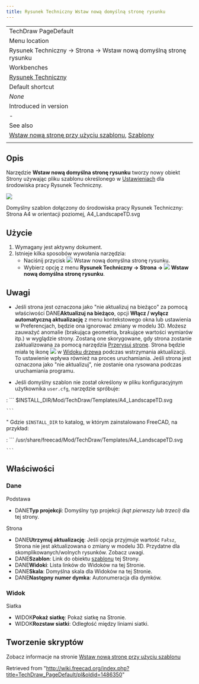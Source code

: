 ```yaml
---
title: Rysunek Techniczny Wstaw nową domyślną stronę rysunku
---
```

|  |
| --- |
| TechDraw PageDefault |
| Menu location |
| Rysunek Techniczny → Strona → Wstaw nową domyślną stronę rysunku |
| Workbenches |
| [Rysunek Techniczny](/TechDraw_Workbench/pl "TechDraw Workbench/pl") |
| Default shortcut |
| *None* |
| Introduced in version |
| - |
| See also |
| [Wstaw nową stronę przy użyciu szablonu](/TechDraw_PageTemplate/pl "TechDraw PageTemplate/pl"), [Szablony](/TechDraw_Templates/pl "TechDraw Templates/pl") |
|  |

## Opis

Narzędzie **Wstaw nową domyślna stronę rysunku** tworzy nowy obiekt Strony używając pliku szablonu określonego w [Ustawieniach](/TechDraw_Preferences/pl "TechDraw Preferences/pl") dla środowiska pracy Rysunek Techniczny.

![](/images/A4_LandscapeTD.svg)

Domyślny szablon dołączony do środowiska pracy Rysunek Techniczny: Strona A4 w orientacji poziomej, A4\_LandscapeTD.svg

## Użycie

1. Wymagany jest aktywny dokument.
2. Istnieje kilka sposobów wywołania narzędzia:
   * Naciśnij przycisk ![](/images/TechDraw_PageDefault.svg) Wstaw nową domyślna stronę rysunku.
   * Wybierz opcję z menu **Rysunek Techniczny → Strona → ![](/images/TechDraw_PageDefault.svg) Wstaw nową domyślna stronę rysunku**.

## Uwagi

* Jeśli strona jest oznaczona jako "nie aktualizuj na bieżąco" za pomocą właściwości DANE**Aktualizuj na bieżąco**, opcji **Włącz / wyłącz automatyczną aktualizację** z menu kontekstowego okna lub ustawienia w Preferencjach, będzie ona ignorować zmiany w modelu 3D. Możesz zauważyć anomalie (brakująca geometria, brakujące wartości wymiarów itp.) w wyglądzie strony. Zostaną one skorygowane, gdy strona zostanie zaktualizowana za pomocą narzędzia [Przerysuj stronę](/TechDraw_RedrawPage/pl "TechDraw RedrawPage/pl"). Strona będzie miała tę ikonę ![](/images/TechDraw_Tree_Page_Unsync.svg) w [Widoku drzewa](/Tree_view/pl "Tree view/pl") podczas wstrzymania aktualizacji. To ustawienie wpływa również na proces uruchamiania. Jeśli strona jest oznaczona jako "nie aktualizuj", nie zostanie ona rysowana podczas uruchamiania programu.

* Jeśli domyślny szablon nie został określony w pliku konfiguracyjnym użytkownika `user.cfg`, narzędzie spróbuje:

:   ```
    $INSTALL_DIR/Mod/TechDraw/Templates/A4_LandscapeTD.svg

    ```

" Gdzie `$INSTALL_DIR` to katalog, w którym zainstalowano FreeCAD, na przykład:

:   ```
    /usr/share/freecad/Mod/TechDraw/Templates/A4_LandscapeTD.svg

    ```

## Właściwości

### Dane

Podstawa

* DANE**Typ projekcji**: Domyślny typ projekcji *(kąt pierwszy lub trzeci)* dla tej strony.

Strona

* DANE**Utrzymuj aktualizację**: Jeśli opcja przyjmuje wartość `Fałsz`, Strona nie jest aktualizowana o zmiany w modelu 3D. Przydatne dla skomplikowanych/wolnych rysunków. Zobacz uwagi.
* DANE**Szablon**: Link do obiektu [szablonu](/TechDraw_Templates/pl "TechDraw Templates/pl") tej Strony.
* DANE**Widoki**: Lista linków do Widoków na tej Stronie.
* DANE**Skala**: Domyślna skala dla Widoków na tej Stronie.
* DANE**Następny numer dymka**: Autonumeracja dla dymków.

### Widok

Siatka

* WIDOK**Pokaż siatkę**: Pokaż siatkę na Stronie.
* WIDOK**Rozstaw siatki**: Odległość między liniami siatki.

## Tworzenie skryptów

Zobacz informacje na stronie [Wstaw nową stronę przy użyciu szablonu](/TechDraw_PageTemplate/pl#Tworzenie_skryptów "TechDraw PageTemplate/pl")

Retrieved from "<http://wiki.freecad.org/index.php?title=TechDraw_PageDefault/pl&oldid=1486350>"